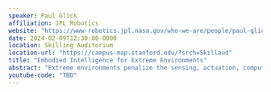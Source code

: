 ```yaml
---
speaker: Paul Glick
affiliation: JPL Robotics
website: "https://www-robotics.jpl.nasa.gov/who-we-are/people/paul-glick/"
date: 2024-02-09T12:30:00-0000
location: Skilling Auditorium
location-url: "https://campus-map.stanford.edu/?srch=Skillaud"
title: "Embodied Intelligence for Extreme Environments"
abstract: "Extreme environments penalize the sensing, actuation, computation, and communication that robotic systems rely upon. Compounding this challenge is the fact that these remote locations are often some of the least mapped areas on and beyond our planet. Structured compliance offers a pathway for robots to adapt to their environment at the mechanical level while preserving the strength to support payload mass & forceful interactions. This theme is explored across projects that include gripping in space, exploration of coral reefs, data acquisition under ice, and a cold-operable robotic arm. "
youtube-code: "TBD"
---
```

